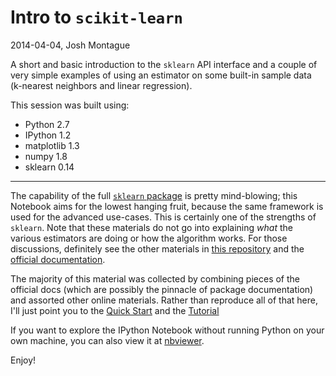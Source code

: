# Intro to ``scikit-learn``

2014-04-04, Josh Montague


A short and basic introduction to the ``sklearn`` API interface and a couple of very simple examples of using an estimator on some built-in sample data (k-nearest neighbors and linear regression). 


This session was built using: 

- Python 2.7 
- IPython 1.2
- matplotlib 1.3
- numpy 1.8
- sklearn 0.14

----

The capability of the full [``sklearn`` package](http://scikit-learn.org/stable/index.html) is pretty mind-blowing; this Notebook aims for the lowest hanging fruit, because the same framework is used for the advanced use-cases. This is certainly one of the strengths of ``sklearn``. Note that these materials do not go into explaining *what* the various estimators are doing or how the algorithm works. For those discussions, definitely see the other materials in [this repository](https://github.com/DrSkippy27/Data-Science-45min-Intros) and the [official documentation](http://scikit-learn.org/stable/documentation.html).

The majority of this material was collected by combining pieces of the official docs (which are possibly the pinnacle of package documentation) and assorted other online materials. Rather than reproduce all of that here, I'll just point you to the [Quick Start](http://scikit-learn.org/stable/tutorial/basic/tutorial.html) and the [Tutorial](http://scikit-learn.org/stable/tutorial/statistical_inference/index.html)

If you want to explore the IPython Notebook without running Python on your own machine, you can also view it at [nbviewer]().

Enjoy!

